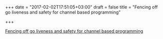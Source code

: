 +++
date = "2017-02-02T17:51:05+03:00"
draft = false
title = "Fencing off go liveness and safety for channel based programming"

+++

<p><a href="https://blog.acolyer.org/2017/02/02/fencing-off-go-liveness-and-safety-for-channel-based-programming">Fencing off go liveness and safety for channel based programming</a></p>
